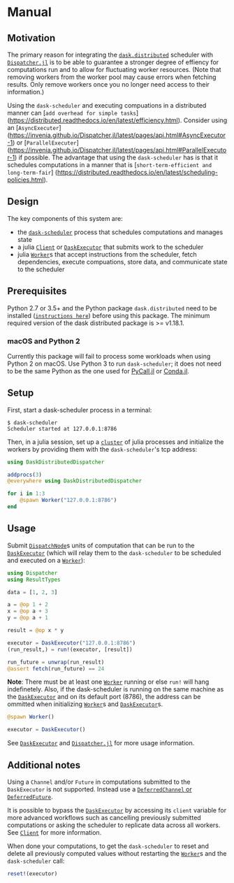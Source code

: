 # Manual

## Motivation

The primary reason for integrating the [`dask.distributed`](https://distributed.readthedocs.io/en/latest/index.html) scheduler with [`Dispatcher.jl`](https://invenia.github.io/Dispatcher.jl/stable/) is to be able to guarantee a stronger degree of effiency for computations run and to allow for fluctuating worker resources. (Note that removing workers from the worker pool may cause errors when fetching results. Only remove workers once you no longer need access to their information.)

Using the `dask-scheduler` and executing compuations in a distributed manner can
[`add overhead for simple tasks`]
(https://distributed.readthedocs.io/en/latest/efficiency.html). Consider using an
[`AsyncExecuter`]
(https://invenia.github.io/Dispatcher.jl/latest/pages/api.html#AsyncExecutor-1) or
[`ParallelExecuter`]
(https://invenia.github.io/Dispatcher.jl/latest/pages/api.html#ParallelExecutor-1) if
possible. The advantage that using the `dask-scheduler` has is that it schedules
computations in a manner that is [`short-term-efficient and long-term-fair`]
(https://distributed.readthedocs.io/en/latest/scheduling-policies.html).

## Design

The key components of this system are:

* the [`dask-scheduler`](https://distributed.readthedocs.io/en/latest/scheduling-policies.html) process that schedules computations and manages state
* a julia [`Client`](@ref) or [`DaskExecutor`](@ref) that submits work to the scheduler
* julia [`Worker`](@ref)s that accept instructions from the scheduler, fetch dependencies, execute compuations, store data, and communicate state to the scheduler

## Prerequisites

Python 2.7 or 3.5+ and the Python package `dask.distributed` need to be installed ([`instructions here`](http://distributed.readthedocs.io/en/latest/install.html)) before using this package.
The minimum required version of the dask distributed package is >= v1.18.1.

### macOS and Python 2

Currently this package will fail to process some workloads when using Python 2 on macOS.
Use Python 3 to run `dask-scheduler`; it does not need to be the same Python as the one used for [PyCall.jl](https://github.com/JuliaPy/PyCall.jl) or [Conda.jl](https://github.com/JuliaPy/Conda.jl).

## Setup

First, start a dask-scheduler process in a terminal:

```
$ dask-scheduler
Scheduler started at 127.0.0.1:8786
```

Then, in a julia session, set up a [`cluster`](https://docs.julialang.org/en/stable/manual/parallel-computing/#clustermanagers) of julia processes and initialize the workers by providing them with the `dask-scheduler`'s tcp address:

```julia
using DaskDistributedDispatcher

addprocs(3)
@everywhere using DaskDistributedDispatcher

for i in 1:3
    @spawn Worker("127.0.0.1:8786")
end
```

## Usage

Submit [`DispatchNode`](https://invenia.github.io/Dispatcher.jl/latest/pages/api.html#DispatchNode-1)s units of computation that can be run to the [`DaskExecutor`](@ref) (which will relay them to the `dask-scheduler` to be scheduled and executed on a [`Worker`](@ref)):

```julia
using Dispatcher
using ResultTypes

data = [1, 2, 3]

a = @op 1 + 2
x = @op a + 3
y = @op a + 1

result = @op x * y

executor = DaskExecutor("127.0.0.1:8786")
(run_result,) = run!(executor, [result])

run_future = unwrap(run_result)
@assert fetch(run_future) == 24
```

**Note**: There must be at least one [`Worker`](@ref) running or else `run!` will hang indefinetely. Also, if the dask-scheduler is running on the same machine as the [`DaskExecutor`](@ref) and on its default port (8786), the address can be ommitted when initializing [`Worker`](@ref)s and [`DaskExecutor`](@ref)s.

```julia
@spawn Worker()

executor = DaskExecutor()
```

See [`DaskExecutor`](@ref) and [`Dispatcher.jl`](https://invenia.github.io/Dispatcher.jl/latest/pages/manual.html) for more usage information.

## Additional notes

Using a `Channel` and/or `Future` in computations submitted to the `DaskExecutor` is not supported. Instead use a [`DeferredChannel` or `DeferredFuture`](https://github.com/invenia/DeferredFutures.jl).

It is possible to bypass the [`DaskExecutor`](@ref) by accessing its `client` variable for more advanced workflows such as cancelling previously submitted computations or asking the scheduler to replicate data across all workers. See [`Client`](@ref) for more information.

When done your computations, to get the `dask-scheduler` to reset and delete all previously computed values without restarting the [`Worker`](@ref)s and the `dask-scheduler` call:

```julia
reset!(executor)
```





